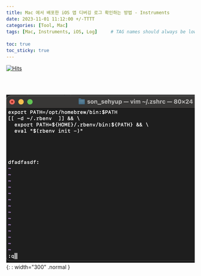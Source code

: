 ```yaml
---
title: Mac 에서 배포한 iOS 앱 디버깅 로그 확인하는 방법 - Instruments
date: 2023-11-01 11:12:00 +/-TTTT
categories: [Tool, Mac]
tags: [Mac, Instruments, iOS, Log]     # TAG names should always be lowercase

toc: true
toc_sticky: true
---
```

[![Hits](https://hits.seeyoufarm.com/api/count/incr/badge.svg?url=https%3A%2F%2Fepheria.github.io&count_bg=%2379C83D&title_bg=%23555555&icon=&icon_color=%23E7E7E7&title=views&edge_flat=false)](https://hits.seeyoufarm.com)

<br>
<br>

![Desktop View](/assets/img/post/common/macSetting05.png){: : width="300" .normal }
